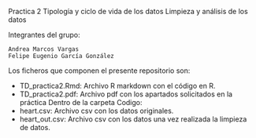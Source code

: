 
Practica 2 Tipología y ciclo de vida de los datos
Limpieza y análisis de los datos

Integrantes del grupo:

    Andrea Marcos Vargas
    Felipe Eugenio García González

Los ficheros que componen el presente repositorio son:

- TD_practica2.Rmd: Archivo R markdown con el código en R.
- TD_practica2.pdf: Archivo pdf con los apartados solicitados en la práctica
Dentro de la carpeta Codigo:
- heart.csv: Archivo csv con los datos originales.
- heart_out.csv: Archivo csv con los datos una vez realizada la limpieza de datos.

